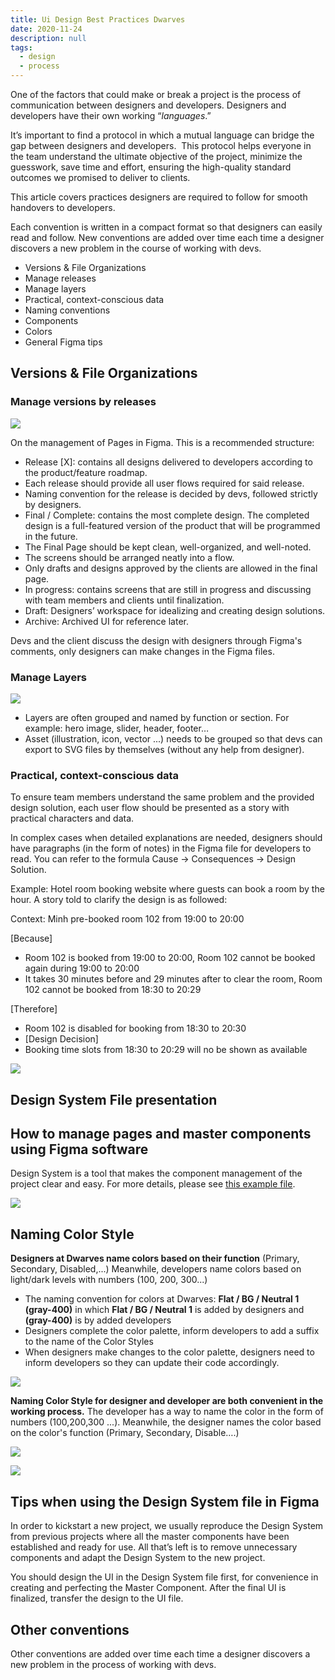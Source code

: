 ```yaml
---
title: Ui Design Best Practices Dwarves
date: 2020-11-24
description: null
tags:
  - design
  - process
---
```


One of the factors that could make or break a project is the process of communication between designers and developers. Designers and developers have their own working “*languages*.”

It’s important to find a protocol in which a mutual language can bridge the gap between designers and developers.  This protocol helps everyone in the team understand the ultimate objective of the project, minimize the guesswork, save time and effort, ensuring the high-quality standard outcomes we promised to deliver to clients.

This article covers practices designers are required to follow for smooth handovers to developers.

Each convention is written in a compact format so that designers can easily read and follow. New conventions are added over time each time a designer discovers a new problem in the course of working with devs.

* Versions & File Organizations
* Manage releases
* Manage layers
* Practical, context-conscious data
* Naming conventions
* Components
* Colors
* General Figma tips

## Versions & File Organizations

### Manage versions by releases

![](assets/ui-design-best-practices-dwarves_1c3f1857f449f57c470ce40efff1bd01_md5.webp)

On the management of Pages in Figma. This is a recommended structure:

* Release [X]: contains all designs delivered to developers according to the product/feature roadmap.
* Each release should provide all user flows required for said release.
* Naming convention for the release is decided by devs, followed strictly by designers.
* Final / Complete: contains the most complete design. The completed design is a full-featured version of the product that will be programmed in the future.
* The Final Page should be kept clean, well-organized, and well-noted.
* The screens should be arranged neatly into a flow.
* Only drafts and designs approved by the clients are allowed in the final page.
* In progress: contains screens that are still in progress and discussing with team members and clients until finalization.
* Draft: Designers’ workspace for idealizing and creating design solutions.
* Archive: Archived UI for reference later.

Devs and the client discuss the design with designers through Figma's comments, only designers can make changes in the Figma files.

### Manage Layers

![](assets/ui-design-best-practices-dwarves_a46ebf821728ad559bf23e5e6bd7d5a9_md5.webp)

* Layers are often grouped and named by function or section. For example: hero image, slider, header, footer…
* Asset (illustration, icon, vector ...) needs to be grouped so that devs can export to SVG files by themselves (without any help from designer).

### Practical, context-conscious data

To ensure team members understand the same problem and the provided design solution, each user flow should be presented as a story with practical characters and data.

In complex cases when detailed explanations are needed, designers should have paragraphs (in the form of notes) in the Figma file for developers to read. You can refer to the formula Cause → Consequences → Design Solution.

Example: Hotel room booking website where guests can book a room by the hour. A story told to clarify the design is as followed:

Context: Minh pre-booked room 102 from 19:00 to 20:00

[Because]

* Room 102 is booked from 19:00 to 20:00, Room 102 cannot be booked again during 19:00 to 20:00
* It takes 30 minutes before and 29 minutes after to clear the room, Room 102 cannot be booked from 18:30 to 20:29

[Therefore]

* Room 102 is disabled for booking from 18:30 to 20:30
* [Design Decision]
* Booking time slots from 18:30 to 20:29 will no be shown as available

![](assets/ui-design-best-practices-dwarves_016986df82ac5332b050a9cf55425f3b_md5.webp)

## Design System File presentation

## How to manage pages and master components using Figma software

Design System is a tool that makes the component management of the project clear and easy. For more details, please see [this example file](https://www.figma.com/file/6CuLQBxwh1QlLp386Ths7h/Blackpink-Example-for-Design-System-File?node-id=83%3A1098).

![](assets/ui-design-best-practices-dwarves_9ebb07075efeda26bfeb2a82876bd2ef_md5.webp)

## Naming Color Style

**Designers at Dwarves name colors based on their function** (Primary, Secondary, Disabled,...) Meanwhile, developers name colors based on light/dark levels with numbers (100, 200, 300...)

* The naming convention for colors at Dwarves: **Flat / BG / Neutral 1 (gray-400)** in which **Flat / BG / Neutral 1** is added by designers and **(gray-400)** is by added developers
* Designers complete the color palette, inform developers to add a suffix to the name of the Color Styles
* When designers make changes to the color palette, designers need to inform developers so they can update their code accordingly.

![](assets/ui-design-best-practices-dwarves_a70427baf7d24194ab5037713ee0a063_md5.webp)

**Naming Color Style for designer and developer are both convenient in the working process.**
The developer has a way to name the color in the form of numbers (100,200,300 ...). Meanwhile, the designer names the color based on the color's function (Primary, Secondary, Disable….)

![](assets/ui-design-best-practices-dwarves_f7bcaa80f7503bce54c8f48be4535454_md5.webp)

![](assets/ui-design-best-practices-dwarves_b37bb057d318c523f8de54660823255a_md5.webp)

## Tips when using the Design System file in Figma

In order to kickstart a new project, we usually reproduce the Design System from previous projects where all the master components have been established and ready for use. All that’s left is to remove unnecessary components and adapt the Design System to the new project.

You should design the UI in the Design System file first, for convenience in creating and perfecting the Master Component. After the final UI is finalized, transfer the design to the UI file.

## Other conventions

Other conventions are added over time each time a designer discovers a new problem in the process of working with devs.

